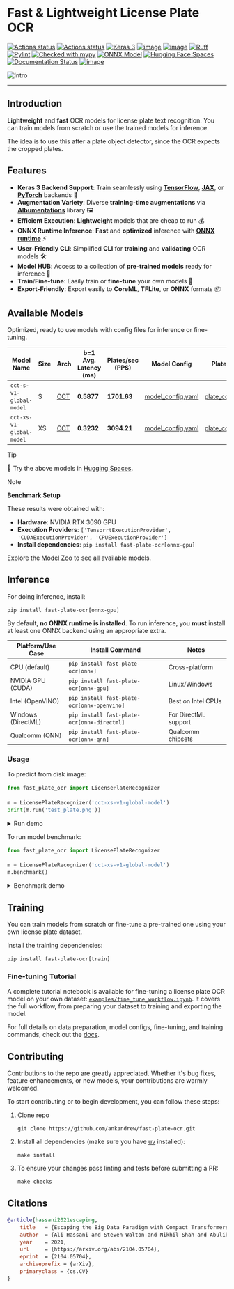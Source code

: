# Fast & Lightweight License Plate OCR

[![Actions status](https://github.com/ankandrew/fast-plate-ocr/actions/workflows/test.yaml/badge.svg)](https://github.com/ankandrew/fast-plate-ocr/actions)
[![Actions status](https://github.com/ankandrew/fast-plate-ocr/actions/workflows/release.yaml/badge.svg)](https://github.com/ankandrew/fast-plate-ocr/actions)
[![Keras 3](https://img.shields.io/badge/Keras-3-red?logo=keras&logoColor=red&labelColor=white)](https://keras.io/keras_3/)
[![image](https://img.shields.io/pypi/v/fast-plate-ocr.svg)](https://pypi.python.org/pypi/fast-plate-ocr)
[![image](https://img.shields.io/pypi/pyversions/fast-plate-ocr.svg)](https://pypi.python.org/pypi/fast-plate-ocr)
[![Ruff](https://img.shields.io/endpoint?url=https://raw.githubusercontent.com/astral-sh/ruff/main/assets/badge/v2.json)](https://github.com/astral-sh/ruff)
[![Pylint](https://img.shields.io/badge/linting-pylint-yellowgreen)](https://github.com/pylint-dev/pylint)
[![Checked with mypy](http://www.mypy-lang.org/static/mypy_badge.svg)](http://mypy-lang.org/)
[![ONNX Model](https://img.shields.io/badge/model-ONNX-blue?logo=onnx&logoColor=white)](https://onnx.ai/)
[![Hugging Face Spaces](https://img.shields.io/badge/🤗%20Hugging%20Face-Spaces-orange)](https://huggingface.co/spaces/ankandrew/fast-alpr)
[![Documentation Status](https://img.shields.io/badge/docs-latest-brightgreen.svg)](https://ankandrew.github.io/fast-plate-ocr/)
[![image](https://img.shields.io/pypi/l/fast-plate-ocr.svg)](https://pypi.python.org/pypi/fast-plate-ocr)

![Intro](https://raw.githubusercontent.com/ankandrew/fast-plate-ocr/4a7dd34c9803caada0dc50a33b59487b63dd4754/extra/demo.gif)

---

## Introduction

**Lightweight** and **fast** OCR models for license plate text recognition. You can train models from scratch or use
the trained models for inference.

The idea is to use this after a plate object detector, since the OCR expects the cropped plates.

## Features

- **Keras 3 Backend Support**: Train seamlessly using **[TensorFlow](https://www.tensorflow.org/)**, **[JAX](https://github.com/google/jax)**, or **[PyTorch](https://pytorch.org/)** backends 🧠
- **Augmentation Variety**: Diverse **training-time augmentations** via **[Albumentations](https://albumentations.ai/)** library 🖼️
- **Efficient Execution**: **Lightweight** models that are cheap to run 💰
- **ONNX Runtime Inference**: **Fast** and **optimized** inference with **[ONNX runtime](https://onnxruntime.ai/)** ⚡
- **User-Friendly CLI**: Simplified **CLI** for **training** and **validating** OCR models 🛠️
- **Model HUB**: Access to a collection of **pre-trained models** ready for inference 🌟
- **Train**/**Fine-tune**: Easily train or **fine-tune** your own models 🔧
- **Export-Friendly**: Export easily to **CoreML**, **TFLite**, or **ONNX** formats 📦

## Available Models

Optimized, ready to use models with config files for inference or fine-tuning.

| Model Name               | Size | Arch                                                                                                                      | b=1 Avg. Latency (ms) | Plates/sec (PPS) | Model Config                                                                                                                     | Plate Config                                                                                                                     | Val Results                                                                                                           |
|--------------------------|------|---------------------------------------------------------------------------------------------------------------------------|-----------------------|------------------|----------------------------------------------------------------------------------------------------------------------------------|----------------------------------------------------------------------------------------------------------------------------------|-----------------------------------------------------------------------------------------------------------------------|
| `cct-s-v1-global-model`  | S    | [CCT](https://ankandrew.github.io/fast-plate-ocr/1.0/training/config/model_config/#compact-convolutional-transformer-cct) | **0.5877**            | **1701.63**      | [model_config.yaml](https://github.com/ankandrew/fast-plate-ocr/releases/download/arg-plates/cct_s_v1_global_model_config.yaml)  | [plate_config.yaml](https://github.com/ankandrew/fast-plate-ocr/releases/download/arg-plates/cct_s_v1_global_plate_config.yaml)  | [results](https://github.com/ankandrew/fast-plate-ocr/releases/download/arg-plates/cct_s_v1_global_val_results.json)  |
| `cct-xs-v1-global-model` | XS   | [CCT](https://ankandrew.github.io/fast-plate-ocr/1.0/training/config/model_config/#compact-convolutional-transformer-cct) | **0.3232**            | **3094.21**      | [model_config.yaml](https://github.com/ankandrew/fast-plate-ocr/releases/download/arg-plates/cct_xs_v1_global_model_config.yaml) | [plate_config.yaml](https://github.com/ankandrew/fast-plate-ocr/releases/download/arg-plates/cct_xs_v1_global_plate_config.yaml) | [results](https://github.com/ankandrew/fast-plate-ocr/releases/download/arg-plates/cct_xs_v1_global_val_results.json) |

> [!TIP]
> 🚀 Try the above models in [Hugging Spaces](https://huggingface.co/spaces/ankandrew/fast-alpr).

> [!NOTE]
> **Benchmark Setup**
>
> These results were obtained with:
>
> - **Hardware**: NVIDIA RTX 3090 GPU
> - **Execution Providers**: `['TensorrtExecutionProvider', 'CUDAExecutionProvider', 'CPUExecutionProvider']`
> - **Install dependencies**: `pip install fast-plate-ocr[onnx-gpu]`

Explore the [Model Zoo](https://ankandrew.github.io/fast-plate-ocr/latest/inference/model_zoo/) to see all available models.

## Inference

For doing inference, install:

```shell
pip install fast-plate-ocr[onnx-gpu]
```

By default, **no ONNX runtime is installed**. To run inference, you **must** install at least one ONNX backend using an appropriate extra.

| Platform/Use Case  | Install Command                             | Notes                |
|--------------------|---------------------------------------------|----------------------|
| CPU (default)      | `pip install fast-plate-ocr[onnx]`          | Cross-platform       |
| NVIDIA GPU (CUDA)  | `pip install fast-plate-ocr[onnx-gpu]`      | Linux/Windows        |
| Intel (OpenVINO)   | `pip install fast-plate-ocr[onnx-openvino]` | Best on Intel CPUs   |
| Windows (DirectML) | `pip install fast-plate-ocr[onnx-directml]` | For DirectML support |
| Qualcomm (QNN)     | `pip install fast-plate-ocr[onnx-qnn]`      | Qualcomm chipsets    |


### Usage

To predict from disk image:

```python
from fast_plate_ocr import LicensePlateRecognizer

m = LicensePlateRecognizer('cct-xs-v1-global-model')
print(m.run('test_plate.png'))
```

<details>
  <summary>Run demo</summary>

![Run demo](https://github.com/ankandrew/fast-plate-ocr/blob/ac3d110c58f62b79072e3a7af15720bb52a45e4e/extra/inference_demo.gif?raw=true)

</details>

To run model benchmark:

```python
from fast_plate_ocr import LicensePlateRecognizer

m = LicensePlateRecognizer('cct-xs-v1-global-model')
m.benchmark()
```

<details>
  <summary>Benchmark demo</summary>

![Benchmark demo](https://github.com/ankandrew/fast-plate-ocr/blob/ac3d110c58f62b79072e3a7af15720bb52a45e4e/extra/benchmark_demo.gif?raw=true)

</details>

## Training

You can train models from scratch or fine-tune a pre-trained one using your own license plate dataset.

Install the training dependencies:

```shell
pip install fast-plate-ocr[train]
```

### Fine-tuning Tutorial

A complete tutorial notebook is available for fine-tuning a license plate OCR model on your own dataset:
[`examples/fine_tune_workflow.ipynb`](examples/tutorial_fine_tune_plate_model.ipynb). It covers the full workflow, from
preparing your dataset to training and exporting the model.

For full details on data preparation, model configs, fine-tuning, and training commands, check out the
[docs](https://ankandrew.github.io/fast-plate-ocr/1.0/training/intro/).

## Contributing

Contributions to the repo are greatly appreciated. Whether it's bug fixes, feature enhancements, or new models,
your contributions are warmly welcomed.

To start contributing or to begin development, you can follow these steps:

1. Clone repo
    ```shell
    git clone https://github.com/ankandrew/fast-plate-ocr.git
    ```
2. Install all dependencies (make sure you have [uv](https://docs.astral.sh/uv/getting-started/installation/) installed):
    ```shell
    make install
    ```
3. To ensure your changes pass linting and tests before submitting a PR:
    ```shell
    make checks
    ```

## Citations

```bibtex
@article{hassani2021escaping,
    title   = {Escaping the Big Data Paradigm with Compact Transformers},
    author  = {Ali Hassani and Steven Walton and Nikhil Shah and Abulikemu Abuduweili and Jiachen Li and Humphrey Shi},
    year    = 2021,
    url     = {https://arxiv.org/abs/2104.05704},
    eprint  = {2104.05704},
    archiveprefix = {arXiv},
    primaryclass = {cs.CV}
}
```
